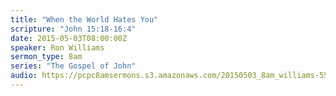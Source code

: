 ```yaml
---
title: "When the World Hates You"
scripture: "John 15:18-16:4"
date: 2015-05-03T08:00:00Z
speaker: Ron Williams
sermon_type: 8am
series: "The Gospel of John"
audio: https://pcpc8amsermons.s3.amazonaws.com/20150503_8am_williams-5547aa1ff2481.mp3 
---
```



